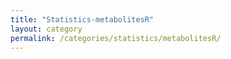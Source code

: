 ```yaml
---
title: "Statistics-metabolitesR"
layout: category
permalink: /categories/statistics/metabolitesR/
---
```


